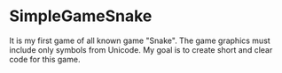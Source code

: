 # SimpleGameSnake

It is my first game of all known game "Snake". The game graphics must include only symbols from Unicode.
My goal is to create short and clear code for this game.
